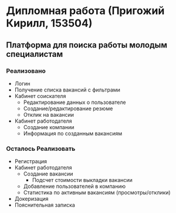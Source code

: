 # Дипломная работа (Пригожий Кирилл, 153504)

## Платформа для поиска работы молодым специалистам

### Реализовано

* Логин
* Получение списка вакансий с фильтрами
* Кабинет соискателя
    * Редактирование данных о пользователе
    * Создание/редактирование резюме
    * Отклик на вакансии
* Кабинет работодателя
    * Создание компании
    * Информация по созданным вакансиям

### Осталось Реализовать

* Регистрация
* Кабинет работодателя
    * Создание вакансии
        * Подсчет стоимости выкладки вакансии
    * Добавление пользователей в компанию
    * Статистика по активным вакансиям (просмотры/отклики)
* Докеризация
* Пояснительная записка